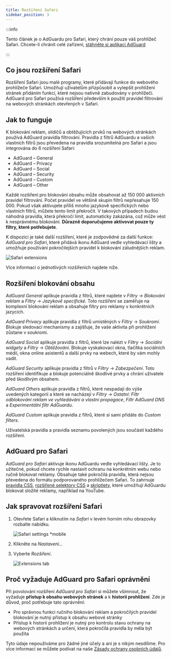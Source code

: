 ```yaml
---
title: Rozšíření Safari
sidebar_position: 3
---
```


:::info

Tento článek je o AdGuardu pro Safari, který chrání pouze váš prohlížeč Safari. Chcete-li chránit celé zařízení, [stáhněte si aplikaci AdGuard](https://agrd.io/download-kb-adblock)

:::

## Co jsou rozšíření Safari

Rozšíření Safari jsou malé programy, které přidávají funkce do webového prohlížeče Safari. Umožňují uživatelům přizpůsobit a vylepšit prohlížení stránek přidáním funkcí, které nejsou nativně zabudovány v prohlížeči. AdGuard pro Safari používá rozšíření především k použití pravidel filtrování na webových stránkách otevřených v Safari.

## Jak to funguje

K blokování reklam, slídičů a obtěžujících prvků na webových stránkách používá AdGuard pravidla filtrování. Pravidla z filtrů AdGuardu a vašich vlastních filtrů jsou převedena na pravidla srozumitelná pro Safari a jsou integrována do 6 rozšíření Safari:

- AdGuard – General
- AdGuard – Privacy
- AdGuard – Social
- AdGuard – Security
- AdGuard – Custom
- AdGuard – Other

Každé rozšíření pro blokování obsahu může obsahovat až 150 000 aktivních pravidel filtrování. Počet pravidel ve většině skupin filtrů nepřesahuje 150 000. Pokud však aktivujete příliš mnoho jazykově specifických nebo vlastních filtrů, můžete tento limit překročit. V takových případech budou náhodná pravidla, která překročí limit, automaticky zakázána, což může vést k nesprávnému blokování. **Důrazně doporučujeme aktivovat pouze ty filtry, které potřebujete**.

K dispozici je také další rozšíření, které je zodpovědné za další funkce: *AdGuard pro Safari*, které přidává ikonu AdGuard vedle vyhledávací lišty a umožňuje používání pokročilejších pravidel k blokování záludnějších reklam.

![Safari extensions](https://cdn.adtidy.org/content/kb/ad_blocker/safari/adguard-for-safari-icon1.png)

Více informací o jednotlivých rozšířeních najdete níže.

## Rozšíření blokování obsahu

*AdGuard General* aplikuje pravidla z filtrů, které najdete v *Filtry* → *Blokování reklam* a *Filtry* → *Jazykově specifické*. Toto rozšíření se zaměřuje na komplexní blokování reklam a obsahuje filtry pro reklamy v konkrétních jazycích.

*AdGuard Privacy* aplikuje pravidla z filtrů umístěných v *Filtry* → *Soukromí*. Blokuje sledovací mechanismy a zajišťuje, že vaše aktivita při prohlížení zůstane v soukromí.

*AdGuard Social* aplikuje pravidla z filtrů, které lze nalézt v *Filtry* → *Sociální widgety* a *Filtry* → *Obtěžování*. Blokuje vyskakovací okna, tlačítka sociálních médií, okna online asistentů a další prvky na webech, které by vám mohly vadit.

*AdGuard Security* aplikuje pravidla z filtrů v *Filtry* → *Zabezpečení*. Toto rozšíření identifikuje a blokuje potenciálně škodlivé prvky a chrání uživatele před škodlivým obsahem.

*AdGuard Others* aplikuje pravidla z filtrů, které nespadají do výše uvedených kategorií a které se nacházejí v *Filtry* → *Ostatní*: *Filtr odblokování reklam ve vyhledávání a vlastní propagace*, *Filtr AdGuard DNS* a *Experimentální filtr AdGuardu*.

*AdGuard Custom* aplikuje pravidla z filtrů, které si sami přidáte do *Custom filters*.

Uživatelská pravidla a pravidla seznamu povolených jsou součástí každého rozšíření.

## AdGuard pro Safari

*AdGuard pro Safari* aktivuje ikonu AdGuardu vedle vyhledávací lišty. Je to užitečné, pokud chcete rychle nastavit ochranu na konkrétním webu nebo ručně blokovat reklamy. Obsahuje také pokročilá pravidla, která nejsou převedena do formátu podporovaného prohlížečem Safari. To zahrnuje [pravidla CSS](/general/ad-filtering/create-own-filters#cosmetic-css-rules), [rozšířené selektory CSS](/general/ad-filtering/create-own-filters#extended-css-selectors) a [skriptlety](/general/ad-filtering/create-own-filters#scriptlets), které umožňují AdGuardu blokovat složité reklamy, například na YouTube.

## Jak spravovat rozšíření Safari

1. Otevřete Safari a kliknutím na *Safari* v levém horním rohu obrazovky rozbalte nabídku.

    ![Safari settings *mobile](https://cdn.adtidy.org/content/kb/ad_blocker/safari/adguard-for-safari-settings1.png)

1. Klikněte na *Nastavení...*

1. Vyberte *Rozšíření*.

    ![Extensions tab](https://cdn.adtidy.org/content/kb/ad_blocker/safari/adguard-for-safari-extensions1.png)

## Proč vyžaduje AdGuard pro Safari oprávnění

Při povolování rozšíření *AdGuard pro Safari* si můžete všimnout, že vyžaduje **přístup k obsahu webových stránek** a k **historii prohlížení**. Zde je důvod, proč potřebuje tato oprávnění:

- Pro správnou funkci ručního blokování reklam a pokročilých pravidel blokování je nutný přístup k obsahu webové stránky
- Přístup k historii prohlížení je nutný pro kontrolu stavu ochrany na webových stránkách a určení, která pokročilá pravidla by měla být použita

Tyto údaje nepoužíváme pro žádné jiné účely a ani je s nikým nesdílíme. Pro více informací se můžete podívat na naše [Zásady ochrany osobních údajů](https://adguard.com/privacy.html).
